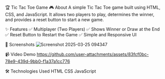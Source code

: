 🏆 Tic Tac Toe Game
🎮 About
A simple Tic Tac Toe game built using HTML, CSS, and JavaScript. It allows two players to play, determines the winner, and provides a reset button to start a new game.

✨ Features
✅ Multiplayer (Two Players)
✅ Shows Winner or Draw at the End
✅ Reset Button to Restart the Game
✅ Simple and Responsive UI

📸 Screenshots
![Screenshot 2025-03-25 094347](https://github.com/user-attachments/assets/3cf589fa-7a8b-4496-bd4a-2cb777225f74)

📹 Video Demo
https://github.com/user-attachments/assets/83fcf0bc-78e9-439d-9bb0-f1a37a1cc776

🛠️ Technologies Used
HTML
CSS
JavaScript

